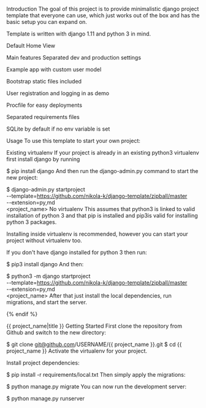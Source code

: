 Introduction
The goal of this project is to provide minimalistic django project template that everyone can use, which just works out of the box and has the basic setup you can expand on.

Template is written with django 1.11 and python 3 in mind.

Default Home View

Main features
Separated dev and production settings

Example app with custom user model

Bootstrap static files included

User registration and logging in as demo

Procfile for easy deployments

Separated requirements files

SQLite by default if no env variable is set

Usage
To use this template to start your own project:

Existing virtualenv
If your project is already in an existing python3 virtualenv first install django by running

$ pip install django
And then run the django-admin.py command to start the new project:

$ django-admin.py startproject \
  --template=https://github.com/nikola-k/django-template/zipball/master \
  --extension=py,md \
  <project_name>
No virtualenv
This assumes that python3 is linked to valid installation of python 3 and that pip is installed and pip3is valid for installing python 3 packages.

Installing inside virtualenv is recommended, however you can start your project without virtualenv too.

If you don't have django installed for python 3 then run:

$ pip3 install django
And then:

$ python3 -m django startproject \
  --template=https://github.com/nikola-k/django-template/zipball/master \
  --extension=py,md \
  <project_name>
After that just install the local dependencies, run migrations, and start the server.

{% endif %}

{{ project_name|title }}
Getting Started
First clone the repository from Github and switch to the new directory:

$ git clone git@github.com/USERNAME/{{ project_name }}.git
$ cd {{ project_name }}
Activate the virtualenv for your project.

Install project dependencies:

$ pip install -r requirements/local.txt
Then simply apply the migrations:

$ python manage.py migrate
You can now run the development server:

$ python manage.py runserver
